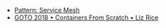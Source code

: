- [Pattern: Service Mesh](https://philcalcado.com/2017/08/03/pattern_service_mesh.html)
- [GOTO 2018 • Containers From Scratch • Liz Rice](https://www.youtube.com/watch?v=8fi7uSYlOdc&ab_channel=GOTOConferences)

